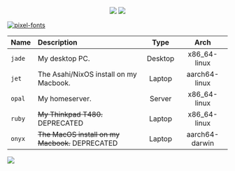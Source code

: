 <p align="center">
  <img src="https://fontmeme.com/permalink/240731/041b9d3cb0609bbc73c878d56c35af05.png" border="0">
  <img src="https://github.com/user-attachments/assets/305f1bc4-153f-458e-9bba-1f80ed9a18fe">
</p>

<a href="https://fontmeme.com/pixel-fonts/"><img src="https://fontmeme.com/permalink/240731/e66805a31dee7a247f1155f6d8ffeae3.png" alt="pixel-fonts" border="0"></a>

| Name         | Description                                                                                       |  Type   |     Arch      |
| :----------- | :------------------------------------------------------------------------------------------------ | :-----: | :-----------: |
| `jade`       | My desktop PC.                                                                                    | Desktop | x86_64-linux  |
| `jet`        | The Asahi/NixOS install on my Macbook.                                                                  | Laptop  | aarch64-linux  |
| `opal`       | My homeserver.                                                                                    | Server  | x86_64-linux  |
| `ruby`       | ~~My Thinkpad T480.~~ DEPRECATED                                                                  | Laptop  | x86_64-linux  |
| `onyx`       | ~~The MacOS install on my Macbook.~~ DEPRECATED                                                   | Laptop  | aarch64-darwin  |

<img src="https://github.com/user-attachments/assets/305f1bc4-153f-458e-9bba-1f80ed9a18fe">
